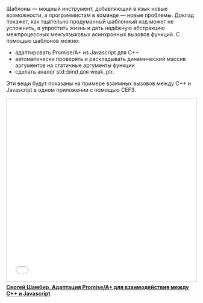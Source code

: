 Шаблоны &mdash; мощный инструмент, добавляющий в язык новые возможности, а программистам в команде &mdash; новые проблемы. Доклад покажет, как тщательно продуманный шаблонный код может не усложнить, а упростить жизнь и дать надёжную абстракцию межпроцессных межъязыковых асинхронных вызовов функций. С помощью шаблонов можно:
- адаптировать Promise/A+ из Javascript для C++
- автоматически проверять и раскладывать динамический массив аргументов на статичные аргументы функции
- сделать аналог std::bind для weak_ptr.

Эти вещи будут показаны на примере взаимных вызовов между C++ и Javascript в одном приложении с помощью CEF3.

<iframe src="//www.slideshare.net/slideshow/embed_code/key/LWakF0UR53sZwE" width="595" height="485" frameborder="0" marginwidth="0" marginheight="0" scrolling="no" style="border:1px solid #CCC; border-width:1px; margin-bottom:5px; max-width: 100%;" allowfullscreen> </iframe> <div style="margin-bottom:5px"> <strong> <a href="//www.slideshare.net/SergeyPlatonov/promisea-c-javascript" title="Сергей Шамбир, Адаптация Promise/A+ для взаимодействия между C++ и Javascript" target="_blank">Сергей Шамбир, Адаптация Promise/A+ для взаимодействия между C++ и Javascript</a></strong></div>
